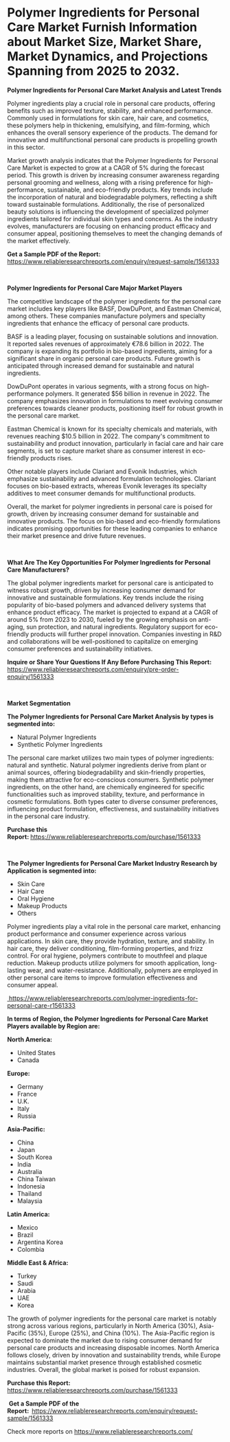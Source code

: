 <p><h1>Polymer Ingredients for Personal Care Market Furnish Information about Market Size, Market Share, Market Dynamics, and Projections Spanning from 2025 to 2032.</h1></p><p><strong>Polymer Ingredients for Personal Care Market Analysis and Latest Trends</strong></p>
<p><p>Polymer ingredients play a crucial role in personal care products, offering benefits such as improved texture, stability, and enhanced performance. Commonly used in formulations for skin care, hair care, and cosmetics, these polymers help in thickening, emulsifying, and film-forming, which enhances the overall sensory experience of the products. The demand for innovative and multifunctional personal care products is propelling growth in this sector.</p><p>Market growth analysis indicates that the Polymer Ingredients for Personal Care Market is expected to grow at a CAGR of 5% during the forecast period. This growth is driven by increasing consumer awareness regarding personal grooming and wellness, along with a rising preference for high-performance, sustainable, and eco-friendly products. Key trends include the incorporation of natural and biodegradable polymers, reflecting a shift toward sustainable formulations. Additionally, the rise of personalized beauty solutions is influencing the development of specialized polymer ingredients tailored for individual skin types and concerns. As the industry evolves, manufacturers are focusing on enhancing product efficacy and consumer appeal, positioning themselves to meet the changing demands of the market effectively.</p></p>
<p><strong>Get a Sample PDF of the Report:&nbsp;</strong> <a href="https://www.reliableresearchreports.com/enquiry/request-sample/1561333?utm_campaign=2177&utm_medium=2&utm_source=Github&utm_content=ia&utm_term=01022025&utm_id=polymer-ingredients-for-personal-care">https://www.reliableresearchreports.com/enquiry/request-sample/1561333</a></p>
<p>&nbsp;</p>
<p><strong>Polymer Ingredients for Personal Care Major Market Players</strong></p>
<p><p>The competitive landscape of the polymer ingredients for the personal care market includes key players like BASF, DowDuPont, and Eastman Chemical, among others. These companies manufacture polymers and specialty ingredients that enhance the efficacy of personal care products.</p><p>BASF is a leading player, focusing on sustainable solutions and innovation. It reported sales revenues of approximately €78.6 billion in 2022. The company is expanding its portfolio in bio-based ingredients, aiming for a significant share in organic personal care products. Future growth is anticipated through increased demand for sustainable and natural ingredients.</p><p>DowDuPont operates in various segments, with a strong focus on high-performance polymers. It generated $56 billion in revenue in 2022. The company emphasizes innovation in formulations to meet evolving consumer preferences towards cleaner products, positioning itself for robust growth in the personal care market.</p><p>Eastman Chemical is known for its specialty chemicals and materials, with revenues reaching $10.5 billion in 2022. The company's commitment to sustainability and product innovation, particularly in facial care and hair care segments, is set to capture market share as consumer interest in eco-friendly products rises.</p><p>Other notable players include Clariant and Evonik Industries, which emphasize sustainability and advanced formulation technologies. Clariant focuses on bio-based extracts, whereas Evonik leverages its specialty additives to meet consumer demands for multifunctional products.</p><p>Overall, the market for polymer ingredients in personal care is poised for growth, driven by increasing consumer demand for sustainable and innovative products. The focus on bio-based and eco-friendly formulations indicates promising opportunities for these leading companies to enhance their market presence and drive future revenues.</p></p>
<p>&nbsp;</p>
<p><strong>What Are The Key Opportunities For Polymer Ingredients for Personal Care Manufacturers?</strong></p>
<p><p>The global polymer ingredients market for personal care is anticipated to witness robust growth, driven by increasing consumer demand for innovative and sustainable formulations. Key trends include the rising popularity of bio-based polymers and advanced delivery systems that enhance product efficacy. The market is projected to expand at a CAGR of around 5% from 2023 to 2030, fueled by the growing emphasis on anti-aging, sun protection, and natural ingredients. Regulatory support for eco-friendly products will further propel innovation. Companies investing in R&D and collaborations will be well-positioned to capitalize on emerging consumer preferences and sustainability initiatives.</p></p>
<p><strong>Inquire or Share Your Questions If Any Before Purchasing This Report:</strong> <a href="https://www.reliableresearchreports.com/enquiry/pre-order-enquiry/1561333?utm_campaign=2177&utm_medium=2&utm_source=Github&utm_content=ia&utm_term=01022025&utm_id=polymer-ingredients-for-personal-care">https://www.reliableresearchreports.com/enquiry/pre-order-enquiry/1561333</a></p>
<p>&nbsp;</p>
<p><strong>Market Segmentation</strong></p>
<p><strong>The Polymer Ingredients for Personal Care Market Analysis by types is segmented into:</strong></p>
<p><ul><li>Natural Polymer Ingredients</li><li>Synthetic Polymer Ingredients</li></ul></p>
<p><p>The personal care market utilizes two main types of polymer ingredients: natural and synthetic. Natural polymer ingredients derive from plant or animal sources, offering biodegradability and skin-friendly properties, making them attractive for eco-conscious consumers. Synthetic polymer ingredients, on the other hand, are chemically engineered for specific functionalities such as improved stability, texture, and performance in cosmetic formulations. Both types cater to diverse consumer preferences, influencing product formulation, effectiveness, and sustainability initiatives in the personal care industry.</p></p>
<p><strong>Purchase this Report:&nbsp;</strong><a href="https://www.reliableresearchreports.com/purchase/1561333?utm_campaign=2177&utm_medium=2&utm_source=Github&utm_content=ia&utm_term=01022025&utm_id=polymer-ingredients-for-personal-care">https://www.reliableresearchreports.com/purchase/1561333</a></p>
<p>&nbsp;</p>
<p><strong>The Polymer Ingredients for Personal Care Market Industry Research by Application is segmented into:</strong></p>
<p><ul><li>Skin Care</li><li>Hair Care</li><li>Oral Hygiene</li><li>Makeup Products</li><li>Others</li></ul></p>
<p><p>Polymer ingredients play a vital role in the personal care market, enhancing product performance and consumer experience across various applications. In skin care, they provide hydration, texture, and stability. In hair care, they deliver conditioning, film-forming properties, and frizz control. For oral hygiene, polymers contribute to mouthfeel and plaque reduction. Makeup products utilize polymers for smooth application, long-lasting wear, and water-resistance. Additionally, polymers are employed in other personal care items to improve formulation effectiveness and consumer appeal.</p></p>
<p><a href="https://www.reliableresearchreports.com/polymer-ingredients-for-personal-care-r1561333?utm_campaign=2177&utm_medium=2&utm_source=Github&utm_content=ia&utm_term=01022025&utm_id=polymer-ingredients-for-personal-care">&nbsp;https://www.reliableresearchreports.com/polymer-ingredients-for-personal-care-r1561333</a></p>
<p><strong>In terms of Region, the Polymer Ingredients for Personal Care Market Players available by Region are:</strong></p>
<p>
    <p> <strong> North America: </strong>
        <ul>
            <li>United States</li>
            <li>Canada</li>
        </ul>
        </p> 
    <p> <strong> Europe: </strong>
        <ul>
            <li>Germany</li>
            <li>France</li>
            <li>U.K.</li>
            <li>Italy</li>
            <li>Russia</li>
        </ul>
        </p> 
    <p> <strong> Asia-Pacific: </strong>
        <ul>
            <li>China</li>
            <li>Japan</li>
            <li>South Korea</li>
            <li>India</li>
            <li>Australia</li>
            <li>China Taiwan</li>
            <li>Indonesia</li>
            <li>Thailand</li>
            <li>Malaysia</li>
        </ul>
        </p> 
    <p> <strong> Latin America: </strong>
        <ul>
            <li>Mexico</li>
            <li>Brazil</li>
            <li>Argentina Korea</li>
            <li>Colombia</li>
        </ul>
        </p> 
    <p> <strong> Middle East & Africa: </strong>
        <ul>
            <li>Turkey</li>
            <li>Saudi</li>
            <li>Arabia</li>
            <li>UAE</li>
            <li>Korea</li>
        </ul>
    </p>
    </p>
<p><p>The growth of polymer ingredients for the personal care market is notably strong across various regions, particularly in North America (30%), Asia-Pacific (35%), Europe (25%), and China (10%). The Asia-Pacific region is expected to dominate the market due to rising consumer demand for personal care products and increasing disposable incomes. North America follows closely, driven by innovation and sustainability trends, while Europe maintains substantial market presence through established cosmetic industries. Overall, the global market is poised for robust expansion.</p></p>
<p><strong>Purchase this Report: </strong><a href="https://www.reliableresearchreports.com/purchase/1561333?utm_campaign=2177&utm_medium=2&utm_source=Github&utm_content=ia&utm_term=01022025&utm_id=polymer-ingredients-for-personal-care">https://www.reliableresearchreports.com/purchase/1561333</a></p>
<p>&nbsp;<strong>Get a Sample PDF of the Report:&nbsp;&nbsp;</strong><a href="https://www.reliableresearchreports.com/enquiry/request-sample/1561333?utm_campaign=2177&utm_medium=2&utm_source=Github&utm_content=ia&utm_term=01022025&utm_id=polymer-ingredients-for-personal-care">https://www.reliableresearchreports.com/enquiry/request-sample/1561333</a></p>
<p><strong></strong></p>
<p>Check more reports on <a href="https://www.reliableresearchreports.com/?utm_campaign=2177&utm_medium=2&utm_source=Github&utm_content=ia&utm_term=01022025&utm_id=polymer-ingredients-for-personal-care">https://www.reliableresearchreports.com/</a></p>